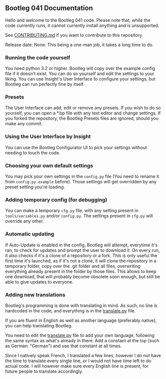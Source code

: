 ## Bootleg 041 Documentation

Hello and welcome to the Bootleg 041 code. Please note that, while the code currently runs, it cannot currently install anything and is unsupported.

See [CONTRIBUTING.md][0] if you want to contribute to this repository.

Release date: None. This being a one-man job, it takes a long time to do.

### Running the code yourself

You need python 3.2 or higher. Bootleg will copy over the example config file if it doesn't exist. You can do so yourself and edit the settings to your liking. You can use Insight's User Interface to configure your settings, but Bootleg can run perfectly fine by itself.

### Presets

The User Interface can add, edit or remove any presets. If you wish to do so yourself, you can open a *.bp file with any text editor and change settings. If you forked the repository, the Bootleg Presets files are ignored, should you make any commit.

### Using the User Interface by Insight

You can use the Bootleg Configurator UI to pick your settings without needing to touch the code.

### Choosing your own default settings

You may pick your own settings in the `config.py` file (You need to rename it from `config.py.example` before). Those settings will get overridden by any preset setting you're loading.

### Adding temporary config (for debugging)

You can make a temporary `cfg.py` file, with any setting present in `tools/variables.py` and/or `config.py`. The settings present in `cfg.py` will override any other.

### Automatic updating

If Auto-Update is enabled in the config, Bootleg will attempt, everytime it's ran, to check for updates and prompt the user to download it. On every run, it also checks if it's a clone of a repository or a fork. This is only useful the first time it's launched, as if it's not a clone, it will clone the repository in a temporary folder, copy over the .git folder and all files, overwriting everything already present in the folder by those files. This allows to keep one download, that will probably become obsolete soon enough, but still be able to give updates to everyone.

### Adding new translations

Bootleg's programming is done with translating in mind. As such, no line is hardcoded in the code, and everything is in the [translate.py][1] file.

If you are fluent in English as well as another language (preferably native), you can help translating Bootleg.

You need to edit the [translate.py][1] file to add your own language, following the same syntax as what's already in there. Add a constant at the top (such as German: "German") and use that constant at all times.

Since I natively speak French, I translated a few lines, however I do not have the time to translate every single line, or I would not have time left to do actual code. I will however make sure every English line is present, for future people to translate accordingly.

[0]: https://github.com/Vgr255/Bootleg/blob/master/CONTRIBUTING.md
[1]: https://github.com/Vgr255/Bootleg/blob/master/tools/translate.py
